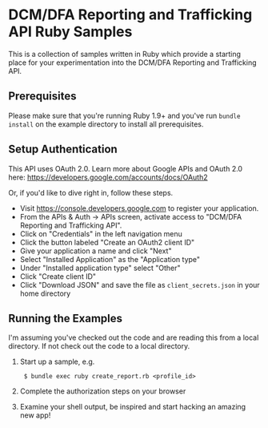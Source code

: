 # DCM/DFA Reporting and Trafficking API Ruby Samples

This is a collection of samples written in Ruby which provide a starting place
for your experimentation into the DCM/DFA Reporting and Trafficking API.

## Prerequisites

Please make sure that you're running Ruby 1.9+ and you've run
`bundle install` on the example directory to install all prerequisites.

## Setup Authentication

This API uses OAuth 2.0. Learn more about Google APIs and OAuth 2.0 here:
https://developers.google.com/accounts/docs/OAuth2

Or, if you'd like to dive right in, follow these steps.
 - Visit https://console.developers.google.com to register your application.
 - From the APIs & Auth -> APIs screen, activate access to "DCM/DFA Reporting and Trafficking API".
 - Click on "Credentials" in the left navigation menu
 - Click the button labeled "Create an OAuth2 client ID"
 - Give your application a name and click "Next"
 - Select "Installed Application" as the "Application type"
 - Under "Installed application type" select "Other"
 - Click "Create client ID"
 - Click "Download JSON" and save the file as `client_secrets.json` in your
   home directory

## Running the Examples

I'm assuming you've checked out the code and are reading this from a local
directory. If not check out the code to a local directory.

1. Start up a sample, e.g.

        $ bundle exec ruby create_report.rb <profile_id>

2. Complete the authorization steps on your browser

3. Examine your shell output, be inspired and start hacking an amazing new app!
